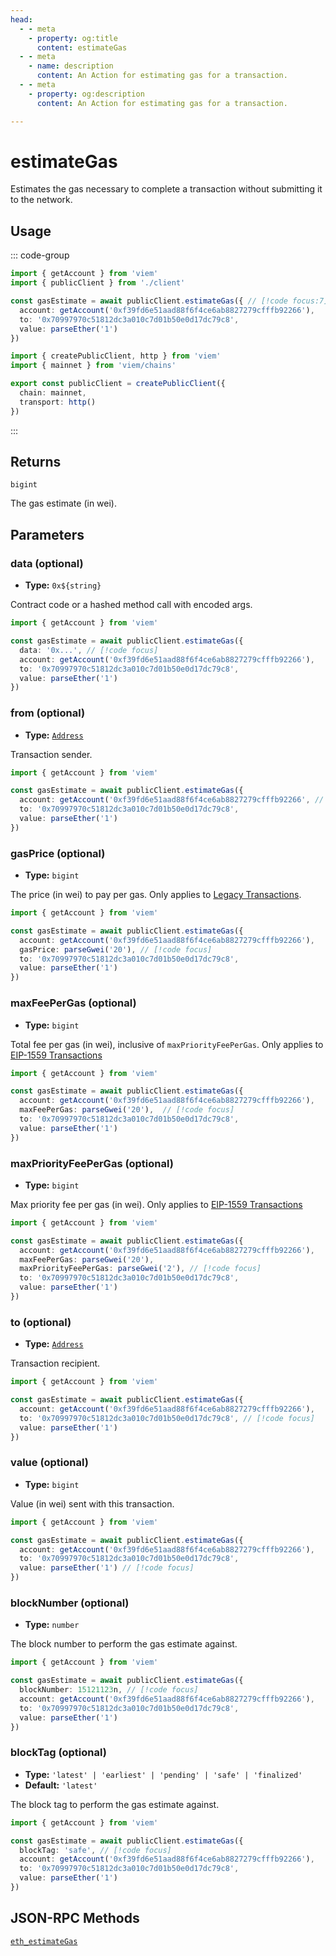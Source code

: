 ```yaml
---
head:
  - - meta
    - property: og:title
      content: estimateGas
  - - meta
    - name: description
      content: An Action for estimating gas for a transaction.
  - - meta
    - property: og:description
      content: An Action for estimating gas for a transaction.

---
```


# estimateGas

Estimates the gas necessary to complete a transaction without submitting it to the network.

## Usage

::: code-group

```ts [example.ts]
import { getAccount } from 'viem'
import { publicClient } from './client'

const gasEstimate = await publicClient.estimateGas({ // [!code focus:7]
  account: getAccount('0xf39fd6e51aad88f6f4ce6ab8827279cfffb92266'),
  to: '0x70997970c51812dc3a010c7d01b50e0d17dc79c8',
  value: parseEther('1')
})
```

```ts [client.ts]
import { createPublicClient, http } from 'viem'
import { mainnet } from 'viem/chains'

export const publicClient = createPublicClient({
  chain: mainnet,
  transport: http()
})
```

:::

## Returns

`bigint`

The gas estimate (in wei).

## Parameters

### data (optional)

- **Type:** `0x${string}`

Contract code or a hashed method call with encoded args.

```ts
import { getAccount } from 'viem'

const gasEstimate = await publicClient.estimateGas({
  data: '0x...', // [!code focus]
  account: getAccount('0xf39fd6e51aad88f6f4ce6ab8827279cfffb92266'),
  to: '0x70997970c51812dc3a010c7d01b50e0d17dc79c8',
  value: parseEther('1')
})
```

### from (optional)

- **Type:** [`Address`](/docs/glossary/types#address)

Transaction sender.

```ts
import { getAccount } from 'viem'

const gasEstimate = await publicClient.estimateGas({
  account: getAccount('0xf39fd6e51aad88f6f4ce6ab8827279cfffb92266', // [!code focus)]
  to: '0x70997970c51812dc3a010c7d01b50e0d17dc79c8',
  value: parseEther('1')
})
```

### gasPrice (optional)

- **Type:** `bigint`

The price (in wei) to pay per gas. Only applies to [Legacy Transactions](/docs/glossary/terms#legacy-transaction).

```ts
import { getAccount } from 'viem'

const gasEstimate = await publicClient.estimateGas({
  account: getAccount('0xf39fd6e51aad88f6f4ce6ab8827279cfffb92266'),
  gasPrice: parseGwei('20'), // [!code focus]
  to: '0x70997970c51812dc3a010c7d01b50e0d17dc79c8',
  value: parseEther('1') 
})
```

### maxFeePerGas (optional)

- **Type:** `bigint`

Total fee per gas (in wei), inclusive of `maxPriorityFeePerGas`. Only applies to [EIP-1559 Transactions](/docs/glossary/terms#eip-1559-transaction)

```ts
import { getAccount } from 'viem'

const gasEstimate = await publicClient.estimateGas({
  account: getAccount('0xf39fd6e51aad88f6f4ce6ab8827279cfffb92266'),
  maxFeePerGas: parseGwei('20'),  // [!code focus]
  to: '0x70997970c51812dc3a010c7d01b50e0d17dc79c8',
  value: parseEther('1')
})
```

### maxPriorityFeePerGas (optional)

- **Type:** `bigint`

Max priority fee per gas (in wei). Only applies to [EIP-1559 Transactions](/docs/glossary/terms#eip-1559-transaction)

```ts
import { getAccount } from 'viem'

const gasEstimate = await publicClient.estimateGas({
  account: getAccount('0xf39fd6e51aad88f6f4ce6ab8827279cfffb92266'),
  maxFeePerGas: parseGwei('20'),
  maxPriorityFeePerGas: parseGwei('2'), // [!code focus]
  to: '0x70997970c51812dc3a010c7d01b50e0d17dc79c8',
  value: parseEther('1')
})
```

### to (optional)

- **Type:** [`Address`](/docs/glossary/types#address)

Transaction recipient.

```ts
import { getAccount } from 'viem'

const gasEstimate = await publicClient.estimateGas({
  account: getAccount('0xf39fd6e51aad88f6f4ce6ab8827279cfffb92266'),
  to: '0x70997970c51812dc3a010c7d01b50e0d17dc79c8', // [!code focus]
  value: parseEther('1')
})
```

### value (optional)

- **Type:** `bigint`

Value (in wei) sent with this transaction.

```ts
import { getAccount } from 'viem'

const gasEstimate = await publicClient.estimateGas({
  account: getAccount('0xf39fd6e51aad88f6f4ce6ab8827279cfffb92266'),
  to: '0x70997970c51812dc3a010c7d01b50e0d17dc79c8',
  value: parseEther('1') // [!code focus]
})
```

### blockNumber (optional)

- **Type:** `number`

The block number to perform the gas estimate against.

```ts
import { getAccount } from 'viem'

const gasEstimate = await publicClient.estimateGas({
  blockNumber: 15121123n, // [!code focus]
  account: getAccount('0xf39fd6e51aad88f6f4ce6ab8827279cfffb92266'),
  to: '0x70997970c51812dc3a010c7d01b50e0d17dc79c8',
  value: parseEther('1') 
})
```

### blockTag (optional)

- **Type:** `'latest' | 'earliest' | 'pending' | 'safe' | 'finalized'`
- **Default:** `'latest'`

The block tag to perform the gas estimate against.

```ts
import { getAccount } from 'viem'

const gasEstimate = await publicClient.estimateGas({
  blockTag: 'safe', // [!code focus]
  account: getAccount('0xf39fd6e51aad88f6f4ce6ab8827279cfffb92266'),
  to: '0x70997970c51812dc3a010c7d01b50e0d17dc79c8',
  value: parseEther('1') 
})
```

## JSON-RPC Methods

[`eth_estimateGas`](https://ethereum.org/en/developers/docs/apis/json-rpc/#eth_estimategas)